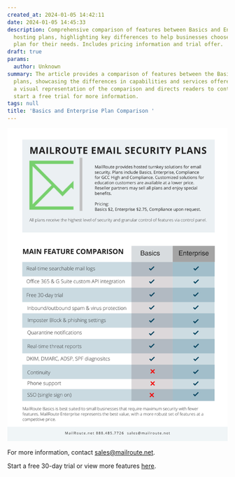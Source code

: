 ```yaml
---
created_at: 2024-01-05 14:42:11
date: 2024-01-05 14:45:33
description: Comprehensive comparison of features between Basics and Enterprise email
  hosting plans, highlighting key differences to help businesses choose the right
  plan for their needs. Includes pricing information and trial offer.
draft: true
params:
  author: Unknown
summary: The article provides a comparison of features between the Basics and Enterprise
  plans, showcasing the differences in capabilities and services offered. It includes
  a visual representation of the comparison and directs readers to contact sales or
  start a free trial for more information.
tags: null
title: 'Basics and Enterprise Plan Comparison '
---
```



![MR 2024 Basics Ent Features Comparison.png](24840884854035.png)

For more information, contact
[sales@mailroute.net](mailto:sales@mailroute.net).

Start a free 30-day trial or view more features
[here](https://mailroute.net/pages/pricing).

